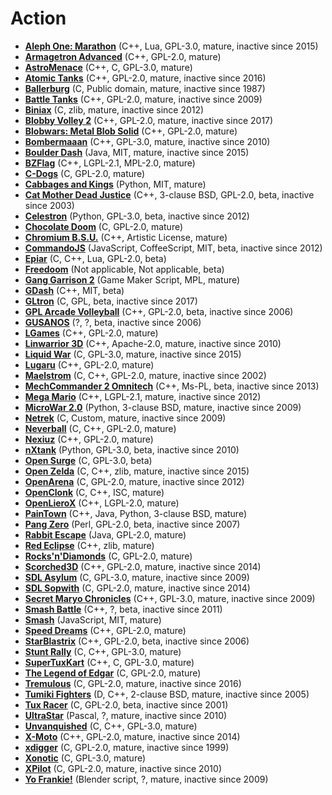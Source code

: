 [comment]: # (autogenerated content, do not edit)
# Action

- **[Aleph One: Marathon](aleph_one_marathon.md)** (C++, Lua, GPL-3.0, mature, inactive since 2015)
- **[Armagetron Advanced](armagetron_advanced.md)** (C++, GPL-2.0, mature)
- **[AstroMenace](astromenace.md)** (C++, C, GPL-3.0, mature)
- **[Atomic Tanks](atomic_tanks.md)** (C++, GPL-2.0, mature, inactive since 2016)
- **[Ballerburg](ballerburg.md)** (C, Public domain, mature, inactive since 1987)
- **[Battle Tanks](battle_tanks.md)** (C++, GPL-2.0, mature, inactive since 2009)
- **[Biniax](biniax.md)** (C, zlib, mature, inactive since 2012)
- **[Blobby Volley 2](blobby_volley_2.md)** (C++, GPL-2.0, mature, inactive since 2017)
- **[Blobwars: Metal Blob Solid](blobwars_metal_blob_solid.md)** (C++, GPL-2.0, mature)
- **[Bombermaaan](bombermaaan.md)** (C++, GPL-3.0, mature, inactive since 2010)
- **[Boulder Dash](boulder_dash.md)** (Java, MIT, mature, inactive since 2015)
- **[BZFlag](bzflag.md)** (C++, LGPL-2.1, MPL-2.0, mature)
- **[C-Dogs](c-dogs.md)** (C, GPL-2.0, mature)
- **[Cabbages and Kings](cabbages_and_kings.md)** (Python, MIT, mature)
- **[Cat Mother Dead Justice](cat_mother_dead_justice.md)** (C++, 3-clause BSD, GPL-2.0, beta, inactive since 2003)
- **[Celestron](celestron.md)** (Python, GPL-3.0, beta, inactive since 2012)
- **[Chocolate Doom](chocolate_doom.md)** (C, GPL-2.0, mature)
- **[Chromium B.S.U.](chromium_bsu.md)** (C++, Artistic License, mature)
- **[CommandoJS](commandojs.md)** (JavaScript, CoffeeScript, MIT, beta, inactive since 2012)
- **[Epiar](epiar.md)** (C, C++, Lua, GPL-2.0, beta)
- **[Freedoom](freedoom.md)** (Not applicable, Not applicable, beta)
- **[Gang Garrison 2](gang_garrison_2.md)** (Game Maker Script, MPL, mature)
- **[GDash](gdash.md)** (C++, MIT, beta)
- **[GLtron](gltron.md)** (C, GPL, beta, inactive since 2017)
- **[GPL Arcade Volleyball](gpl_arcade_volleyball.md)** (C++, GPL-2.0, beta, inactive since 2006)
- **[GUSANOS](gusanos.md)** (?, ?, beta, inactive since 2006)
- **[LGames](lgames.md)** (C++, GPL-2.0, mature)
- **[Linwarrior 3D](linwarrior_3d.md)** (C++, Apache-2.0, mature, inactive since 2010)
- **[Liquid War](liquid_war.md)** (C, GPL-3.0, mature, inactive since 2015)
- **[Lugaru](lugaru.md)** (C++, GPL-2.0, mature)
- **[Maelstrom](maelstrom.md)** (C, C++, GPL-2.0, mature, inactive since 2002)
- **[MechCommander 2 Omnitech](mechcommander_2_omnitech.md)** (C++, Ms-PL, beta, inactive since 2013)
- **[Mega Mario](mega_mario.md)** (C++, LGPL-2.1, mature, inactive since 2012)
- **[MicroWar 2.0](microwar_20.md)** (Python, 3-clause BSD, mature, inactive since 2009)
- **[Netrek](netrek.md)** (C, Custom, mature, inactive since 2009)
- **[Neverball](neverball.md)** (C, C++, GPL-2.0, mature)
- **[Nexiuz](nexiuz.md)** (C++, GPL-2.0, mature)
- **[nXtank](nxtank.md)** (Python, GPL-3.0, beta, inactive since 2010)
- **[Open Surge](open_surge.md)** (C, GPL-3.0, beta)
- **[Open Zelda](open_zelda.md)** (C, C++, zlib, mature, inactive since 2015)
- **[OpenArena](openarena.md)** (C, GPL-2.0, mature, inactive since 2012)
- **[OpenClonk](openclonk.md)** (C, C++, ISC, mature)
- **[OpenLieroX](openlierox.md)** (C++, LGPL-2.0, mature)
- **[PainTown](paintown.md)** (C++, Java, Python, 3-clause BSD, mature)
- **[Pang Zero](pang_zero.md)** (Perl, GPL-2.0, beta, inactive since 2007)
- **[Rabbit Escape](rabbit_escape.md)** (Java, GPL-2.0, mature)
- **[Red Eclipse](red_eclipse.md)** (C++, zlib, mature)
- **[Rocks'n'Diamonds](rocksndiamonds.md)** (C, GPL-2.0, mature)
- **[Scorched3D](scorched3d.md)** (C++, GPL-2.0, mature, inactive since 2014)
- **[SDL Asylum](sdl_asylum.md)** (C, GPL-3.0, mature, inactive since 2009)
- **[SDL Sopwith](sdl_sopwith.md)** (C, GPL-2.0, mature, inactive since 2014)
- **[Secret Maryo Chronicles](secret_maryo_chronicles.md)** (C++, GPL-3.0, mature, inactive since 2009)
- **[Smash Battle](smash_battle.md)** (C++, ?, beta, inactive since 2011)
- **[Smash](smash.md)** (JavaScript, MIT, mature)
- **[Speed Dreams](speed_dreams.md)** (C++, GPL-2.0, mature)
- **[StarBlastrix](starblastrix.md)** (C++, GPL-2.0, beta, inactive since 2006)
- **[Stunt Rally](stunt_rally.md)** (C, C++, GPL-3.0, mature)
- **[SuperTuxKart](supertuxkart.md)** (C++, C, GPL-3.0, mature)
- **[The Legend of Edgar](the_legend_of_edgar.md)** (C, GPL-2.0, mature)
- **[Tremulous](tremulous.md)** (C, GPL-2.0, mature, inactive since 2016)
- **[Tumiki Fighters](tumiki_fighters.md)** (D, C++, 2-clause BSD, mature, inactive since 2005)
- **[Tux Racer](tux_racer.md)** (C, GPL-2.0, beta, inactive since 2001)
- **[UltraStar](ultrastar.md)** (Pascal, ?, mature, inactive since 2010)
- **[Unvanquished](unvanquished.md)** (C, C++, GPL-3.0, mature)
- **[X-Moto](x-moto.md)** (C++, GPL-2.0, mature, inactive since 2014)
- **[xdigger](xdigger.md)** (C, GPL-2.0, mature, inactive since 1999)
- **[Xonotic](xonotic.md)** (C, GPL-3.0, mature)
- **[XPilot](xpilot.md)** (C, GPL-2.0, mature, inactive since 2010)
- **[Yo Frankie!](yo_frankie.md)** (Blender script, ?, mature, inactive since 2009)